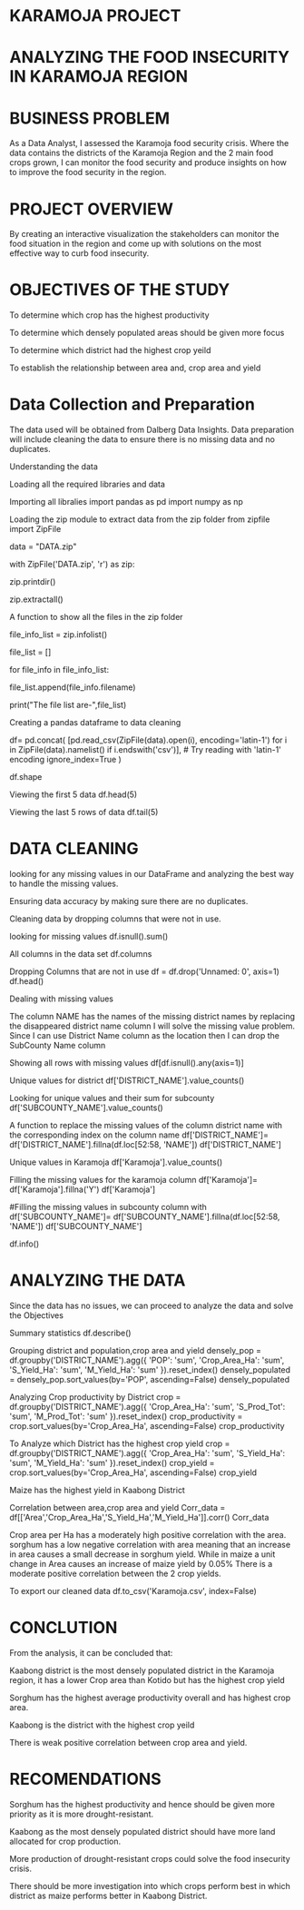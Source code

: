 # KARAMOJA PROJECT

# ANALYZING THE FOOD INSECURITY IN KARAMOJA REGION

# BUSINESS PROBLEM

As a Data Analyst, I assessed the Karamoja food security crisis. Where the data contains the districts of the Karamoja Region and the 2 main food crops grown, I can monitor the food security and produce insights on how to improve the food security in the region.

# PROJECT OVERVIEW

By creating an interactive visualization the stakeholders can monitor the food situation in the region and come up with solutions on the most effective way to curb food insecurity.

# OBJECTIVES OF THE STUDY

To determine which crop has the highest productivity

To determine which densely populated areas should be given more focus

To determine which district had the highest crop yeild

To establish the relationship between area and, crop area and yield

# Data Collection and Preparation

The data used will be obtained from Dalberg Data Insights. Data preparation will include cleaning the data to ensure there is no missing data and no duplicates.

Understanding the data

Loading all the required libraries and data

 Importing all libralies
import pandas as pd
import numpy as np


 Loading the zip module to extract data from the zip folder
from zipfile import ZipFile

data = "DATA.zip"

with ZipFile('DATA.zip', 'r') as zip:

  zip.printdir()
  
  zip.extractall()
  

   A function to show all the files in the zip folder
  
file_info_list = zip.infolist()

file_list = []

for file_info in file_info_list:

  file_list.append(file_info.filename)
  
  print("The file list are-",file_list)

   Creating a pandas dataframe to data cleaning
  
df= pd.concat(
    [pd.read_csv(ZipFile(data).open(i), encoding='latin-1') for i in ZipFile(data).namelist() if i.endswith('csv')], # Try reading with 'latin-1' encoding
    ignore_index=True
)

df.shape

 Viewing the first 5  data
df.head(5)

 Viewing the last 5 rows of data
df.tail(5)

  # DATA CLEANING
  
looking for any missing values in our DataFrame and analyzing the best way to handle the missing values.

Ensuring data accuracy by making sure there are no duplicates.

Cleaning data by dropping columns that were not in use.

 looking for missing values
df.isnull().sum()

 All columns in the data set
df.columns

 Dropping Columns that are not in use
df = df.drop('Unnamed: 0', axis=1)
df.head()


Dealing with missing values

The column NAME has the names of the missing district names by replacing the disappeared district name column I will solve the missing value problem. Since I can use District Name column as the location then I can drop the SubCounty Name column

Showing all rows with missing values
df[df.isnull().any(axis=1)]

 Unique values for district
df['DISTRICT_NAME'].value_counts()

 Looking for unique values and their sum for subcounty
df['SUBCOUNTY_NAME'].value_counts()

 A function to replace the missing values of the column district name with the corresponding index on the column name
df['DISTRICT_NAME']= df['DISTRICT_NAME'].fillna(df.loc[52:58, 'NAME'])
df['DISTRICT_NAME']

 Unique values in Karamoja
df['Karamoja'].value_counts()

 Filling the missing values for the karamoja column
df['Karamoja']= df['Karamoja'].fillna('Y')
df['Karamoja']

#Filling the missing values in subcounty column with
df['SUBCOUNTY_NAME']= df['SUBCOUNTY_NAME'].fillna(df.loc[52:58, 'NAME'])
df['SUBCOUNTY_NAME']

df.info()

# ANALYZING THE DATA

Since the data has no issues, we can proceed to analyze the data and solve the Objectives

 Summary statistics
df.describe()

 Grouping district and population,crop area and yield
densely_pop = df.groupby('DISTRICT_NAME').agg({
    'POP': 'sum',
    'Crop_Area_Ha': 'sum',
    'S_Yield_Ha': 'sum',
    'M_Yield_Ha': 'sum'
    }).reset_index()
densely_populated = densely_pop.sort_values(by='POP', ascending=False)
densely_populated

 Analyzing Crop productivity by District
crop = df.groupby('DISTRICT_NAME').agg({
    'Crop_Area_Ha': 'sum',
    'S_Prod_Tot': 'sum',
    'M_Prod_Tot': 'sum'
    }).reset_index()
crop_productivity = crop.sort_values(by='Crop_Area_Ha', ascending=False)
crop_productivity

To Analyze which District has the highest crop yield
crop = df.groupby('DISTRICT_NAME').agg({
    'Crop_Area_Ha': 'sum',
    'S_Yield_Ha': 'sum',
    'M_Yield_Ha': 'sum'
    }).reset_index()
crop_yield = crop.sort_values(by='Crop_Area_Ha', ascending=False)
crop_yield

Maize has the highest yield in Kaabong District

 Correlation between area,crop area and yield
Corr_data = df[['Area','Crop_Area_Ha','S_Yield_Ha','M_Yield_Ha']].corr()
Corr_data

Crop area per Ha has a moderately high positive correlation with the area. sorghum has a low negative correlation with area meaning that an increase in area causes a small decrease in sorghum yield. While in maize a unit change in Area causes an increase of maize yield by 0.05%
There is a moderate positive correlation between the 2 crop yields.

 To export our cleaned data
df.to_csv('Karamoja.csv', index=False)

# CONCLUTION

From the analysis, it can be concluded that:

Kaabong district is the most densely populated district in the Karamoja region, it has a lower Crop area than Kotido but has the highest crop yield

Sorghum has the highest average productivity overall and has highest crop area.

Kaabong is the district with the highest crop yeild

There is weak positive correlation between crop area and yield.

# RECOMENDATIONS

Sorghum has the highest productivity and hence should be given more priority as it is more drought-resistant.

Kaabong as the most densely populated district should have more land allocated for crop production.

More production of drought-resistant crops could solve the food insecurity crisis.

There should be more investigation into which crops perform best in which district as maize performs better in Kaabong District.
